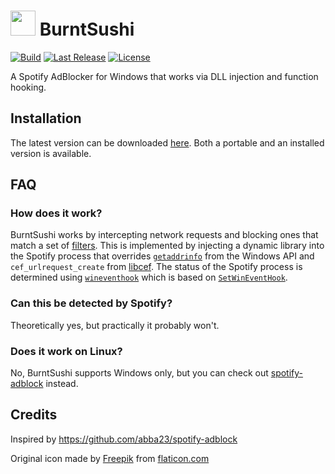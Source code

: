 # <img src="https://github.com/OpenByteDev/burnt-sushi/blob/master/icon.png" height="40px" /> BurntSushi 

[![Build](https://github.com/OpenByteDev/burnt-sushi/actions/workflows/build.yml/badge.svg)](https://github.com/OpenByteDev/burnt-sushi/actions/workflows/build.yml) [![Last Release](https://img.shields.io/github/v/release/OpenByteDev/burnt-sushi?include_prereleases)](https://github.com/OpenByteDev/burnt-sushi/releases/latest/) [![License](https://img.shields.io/github/license/OpenByteDev/burnt-sushi)](https://github.com/OpenByteDev/burnt-sushi/blob/master/LICENSE)

A Spotify AdBlocker for Windows that works via DLL injection and function hooking.

## Installation
The latest version can be downloaded [here](https://github.com/OpenByteDev/burnt-sushi/releases/latest). Both a portable and an installed version is available.

## FAQ
### How does it work?
BurntSushi works by intercepting network requests and blocking ones that match a set of [filters](https://github.com/OpenByteDev/burnt-sushi/blob/master/filter.toml). This is implemented by injecting a dynamic library into the Spotify process that overrides [`getaddrinfo`](https://docs.microsoft.com/en-us/windows/win32/api/ws2tcpip/nf-ws2tcpip-getaddrinfo) from the Windows API and `cef_urlrequest_create` from [libcef](https://github.com/chromiumembedded/cef).
The status of the Spotify process is determined using [`wineventhook`](https://github.com/OpenByteDev/wineventhook-rs) which is based on [`SetWinEventHook`](https://docs.microsoft.com/en-us/windows/win32/api/winuser/nf-winuser-setwineventhook).

### Can this be detected by Spotify?
Theoretically yes, but practically it probably won't.

### Does it work on Linux?
No, BurntSushi supports Windows only, but you can check out [spotify-adblock](https://github.com/abba23/spotify-adblock) instead.

## Credits
Inspired by https://github.com/abba23/spotify-adblock

Original icon made by [Freepik](https://www.freepik.com/) from [flaticon.com](https://www.flaticon.com/)
